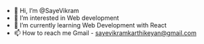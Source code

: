 - 👋 Hi, I’m @SayeVikram
- 👀 I’m interested in Web development
- 🌱 I’m currently learning Web Development with React
- 📫 How to reach me Gmail - sayevikramkarthikeyan@gmail.com

<!---
SayeVikram/SayeVikram is a ✨ special ✨ repository because its `README.md` (this file) appears on your GitHub profile.
You can click the Preview link to take a look at your changes.
--->
